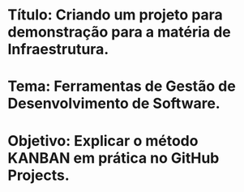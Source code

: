 # Título: Criando um projeto para demonstração para a matéria de Infraestrutura.
# Tema: Ferramentas de Gestão de Desenvolvimento de Software.
# Objetivo: Explicar o método KANBAN em prática no GitHub Projects.
